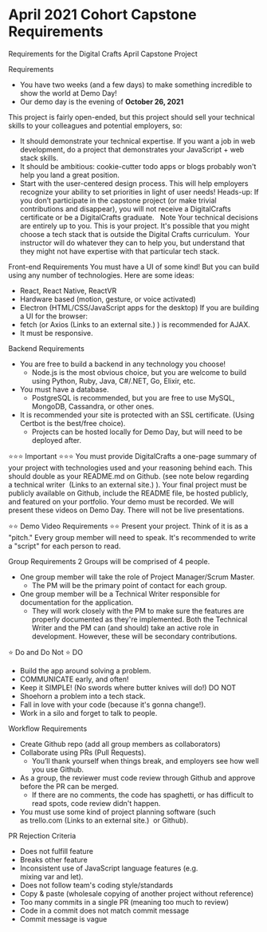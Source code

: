 # April 2021 Cohort Capstone Requirements
Requirements for the Digital Crafts April Capstone Project

Requirements
* You have two weeks (and a few days) to make something incredible to show the world at Demo Day!
* Our demo day is the evening of **October 26, 2021**

This project is fairly open-ended, but this project should sell your technical skills to your colleagues and potential employers, so:
* It should demonstrate your technical expertise. If you want a job in web development, do a project that demonstrates your JavaScript + web stack skills.
* It should be ambitious: cookie-cutter todo apps or blogs probably won't help you land a great position.
* Start with the user-centered design process. This will help employers recognize your ability to set priorities in light of user needs!
Heads-up: If you don’t participate in the capstone project (or make trivial contributions and disappear), you will not receive a DigitalCrafts certificate or be a DigitalCrafts graduate.
 
Note
Your technical decisions are entirely up to you. This is your project. It's possible that you might choose a tech stack that is outside the Digital Crafts curriculum.  Your instructor will do whatever they can to help you, but understand that they might not have expertise with that particular tech stack.

Front-end Requirements
You must have a UI of some kind! But you can build using any number of technologies. Here are some ideas:
* React, React Native, ReactVR
* Hardware based (motion, gesture, or voice activated)
* Electron (HTML/CSS/JavaScript apps for the desktop)
If you are building a UI for the browser:
* fetch (or Axios (Links to an external site.) ) is recommended for AJAX.
* It must be responsive.

Backend Requirements
* You are free to build a backend in any technology you choose!
    * Node.js is the most obvious choice, but you are welcome to build using Python, Ruby, Java, C#/.NET, Go, Elixir, etc.
* You must have a database.
    * PostgreSQL is recommended, but you are free to use MySQL, MongoDB, Cassandra, or other ones.
* It is recommended your site is protected with an SSL certificate. (Using Certbot is the best/free choice).
    * Projects can be hosted locally for Demo Day, but will need to be deployed after.  

⭐️⭐️⭐️ Important ⭐️⭐️⭐️
You must provide DigitalCrafts a one-page summary of your project with technologies used and your reasoning behind each.
This should double as your README.md on Github. (see note below regarding a technical writer
 (Links to an external site.)
).
Your final project must be publicly available on Github, include the README file, be hosted publicly, and featured on your portfolio.
Your demo must be recorded.
We will present these videos on Demo Day.
There will not be live presentations.

⭐️⭐️ Demo Video Requirements ⭐️⭐️
Present your project.
Think of it is as a "pitch."
Every group member will need to speak.
It's recommended to write a "script" for each person to read.

Group Requirements
2 Groups will be comprised of 4 people. 
* One group member will take the role of Project Manager/Scrum Master.
    * The PM will be the primary point of contact for each group.
* One group member will be a Technical Writer responsible for documentation for the application.
    * They will work closely with the PM to make sure the features are properly documented as they're implemented.
Both the Technical Writer and the PM can (and should) take an active role in development. However, these will be secondary contributions.

⭐️ Do and Do Not ⭐️
DO
* Build the app around solving a problem.
* COMMUNICATE early, and often!
* Keep it SIMPLE! (No swords where butter knives will do!)
DO NOT
* Shoehorn a problem into a tech stack.
* Fall in love with your code (because it's gonna change!).
* Work in a silo and forget to talk to people.

Workflow Requirements
* Create Github repo (add all group members as collaborators)
* Collaborate using PRs (Pull Requests). 
    * You’ll thank yourself when things break, and employers see how well you use Github.
* As a group, the reviewer must code review through Github and approve before the PR can be merged.
    * If there are no comments, the code has spaghetti, or has difficult to read spots, code review didn't happen.
* You must use some kind of project planning software (such as trello.com (Links to an external site.)  or Github).

PR Rejection Criteria
* Does not fulfill feature
* Breaks other feature
* Inconsistent use of JavaScript language features (e.g. mixing var and let).
* Does not follow team's coding style/standards
* Copy & paste (wholesale copying of another project without reference)
* Too many commits in a single PR (meaning too much to review)
* Code in a commit does not match commit message
* Commit message is vague

 

